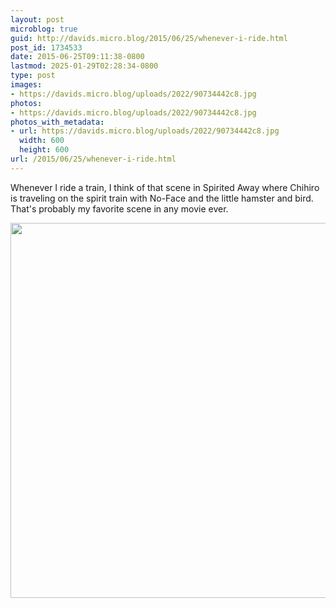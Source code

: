 ```yaml
---
layout: post
microblog: true
guid: http://davids.micro.blog/2015/06/25/whenever-i-ride.html
post_id: 1734533
date: 2015-06-25T09:11:38-0800
lastmod: 2025-01-29T02:28:34-0800
type: post
images:
- https://davids.micro.blog/uploads/2022/90734442c8.jpg
photos:
- https://davids.micro.blog/uploads/2022/90734442c8.jpg
photos_with_metadata:
- url: https://davids.micro.blog/uploads/2022/90734442c8.jpg
  width: 600
  height: 600
url: /2015/06/25/whenever-i-ride.html
---
```

Whenever I ride a train, I think of that scene in Spirited Away where Chihiro is traveling on the spirit train with No-Face and the little hamster and bird. That's probably my favorite scene in any movie ever.

<img src="/uploads/2022/90734442c8.jpg" width="600" height="600" alt="">
